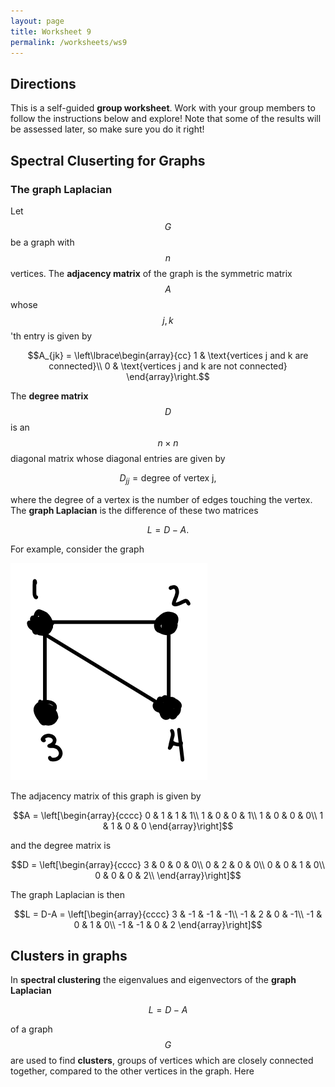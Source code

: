 ```yaml
---
layout: page
title: Worksheet 9
permalink: /worksheets/ws9
---
```


## Directions

This is a self-guided **group worksheet**.  Work with your group members to follow the instructions below and explore!  Note that some of the results will be assessed later, so make sure you do it right!

## Spectral Cluserting for Graphs

### The graph Laplacian

Let $$G$$ be a graph with $$n$$ vertices.
The **adjacency matrix** of the graph is the symmetric matrix $$A$$ whose $$j,k$$'th entry is given by

$$A_{jk} = \left\lbrace\begin{array}{cc}
1 & \text{vertices j and k are connected}\\
0 & \text{vertices j and k are not connected}
\end{array}\right.$$

The **degree matrix** $$D$$ is an $$n\times n$$ diagonal matrix whose diagonal entries are given by

$$D_{jj} = \text{degree of vertex j},$$

where the degree of a vertex is the number of edges touching the vertex.
The **graph Laplacian** is the difference of these two matrices

$$L = D-A.$$

For example, consider the graph

![example graph](graph1.png)

The adjacency matrix of this graph is given by

$$A = \left[\begin{array}{cccc}
0 & 1 & 1 & 1\\
1 & 0 & 0 & 1\\
1 & 0 & 0 & 0\\
1 & 1 & 0 & 0
\end{array}\right]$$

and the degree matrix is

$$D = \left[\begin{array}{cccc}
3 & 0 & 0 & 0\\
0 & 2 & 0 & 0\\
0 & 0 & 1 & 0\\
0 & 0 & 0 & 2\\
\end{array}\right]$$

The graph Laplacian is then

$$L = D-A = \left[\begin{array}{cccc}
3  & -1 & -1 & -1\\
-1 &  2 &  0 & -1\\
-1 &  0 &  1 &  0\\
-1 & -1 &  0 &  2
\end{array}\right]$$

## Clusters in graphs

In **spectral clustering** the eigenvalues and eigenvectors of the **graph Laplacian**

$$L = D - A$$

of a graph $$G$$ are used to find **clusters**, groups of vertices which are closely connected together, compared to the other vertices in the graph.
Here 







